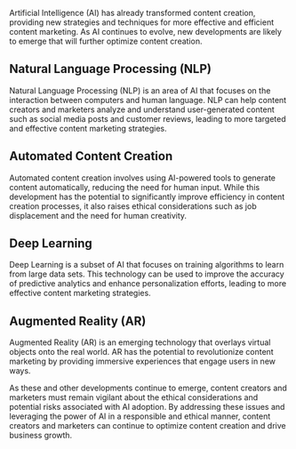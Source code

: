 
Artificial Intelligence (AI) has already transformed content creation, providing new strategies and techniques for more effective and efficient content marketing. As AI continues to evolve, new developments are likely to emerge that will further optimize content creation.

Natural Language Processing (NLP)
---------------------------------

Natural Language Processing (NLP) is an area of AI that focuses on the interaction between computers and human language. NLP can help content creators and marketers analyze and understand user-generated content such as social media posts and customer reviews, leading to more targeted and effective content marketing strategies.

Automated Content Creation
--------------------------

Automated content creation involves using AI-powered tools to generate content automatically, reducing the need for human input. While this development has the potential to significantly improve efficiency in content creation processes, it also raises ethical considerations such as job displacement and the need for human creativity.

Deep Learning
-------------

Deep Learning is a subset of AI that focuses on training algorithms to learn from large data sets. This technology can be used to improve the accuracy of predictive analytics and enhance personalization efforts, leading to more effective content marketing strategies.

Augmented Reality (AR)
----------------------

Augmented Reality (AR) is an emerging technology that overlays virtual objects onto the real world. AR has the potential to revolutionize content marketing by providing immersive experiences that engage users in new ways.

As these and other developments continue to emerge, content creators and marketers must remain vigilant about the ethical considerations and potential risks associated with AI adoption. By addressing these issues and leveraging the power of AI in a responsible and ethical manner, content creators and marketers can continue to optimize content creation and drive business growth.
